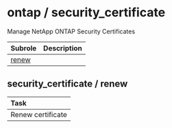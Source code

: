 # ontap / security_certificate 
Manage NetApp ONTAP Security Certificates

| Subrole | Description |
| :------ | :---------- |
| [renew](#security_certificate--renew) |  |




## security_certificate / renew


| Task |
| :--- |
| Renew certificate |




